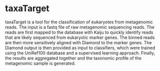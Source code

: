 # taxaTarget
taxaTarget is a tool for the classification of eukaryotes from metagenomic reads. The input is a fastq file of raw metagenomic sequencing reads. The reads are first mapped to the database with Kaiju to quickly identify reads that are likely sequenced from eukaryotic marker genes. The binned reads are then more sensitively aligned with Diamond to the marker genes. The Diamond output is then provided as input to classifiers, which were trained using the UniRef100 database and a supervised learning approach. Finally, the results are aggregated together and the taxonomic profile of the metagenomic sample is generated.
